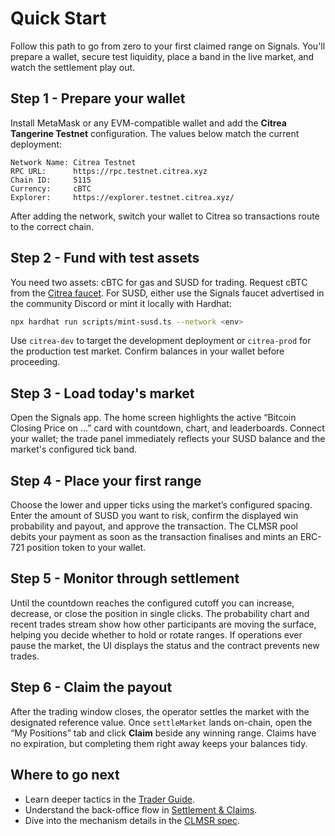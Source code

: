 # Quick Start

Follow this path to go from zero to your first claimed range on Signals. You'll prepare a wallet, secure test liquidity, place a band in the live market, and watch the settlement play out.

## Step 1 - Prepare your wallet

Install MetaMask or any EVM-compatible wallet and add the **Citrea Tangerine Testnet** configuration. The values below match the current deployment:

```text
Network Name: Citrea Testnet
RPC URL:      https://rpc.testnet.citrea.xyz
Chain ID:     5115
Currency:     cBTC
Explorer:     https://explorer.testnet.citrea.xyz/
```

After adding the network, switch your wallet to Citrea so transactions route to the correct chain.

## Step 2 - Fund with test assets

You need two assets: cBTC for gas and SUSD for trading. Request cBTC from the [Citrea faucet](https://faucet.testnet.citrea.xyz/). For SUSD, either use the Signals faucet advertised in the community Discord or mint it locally with Hardhat:

```bash
npx hardhat run scripts/mint-susd.ts --network <env>
```

Use `citrea-dev` to target the development deployment or `citrea-prod` for the production test market. Confirm balances in your wallet before proceeding.

## Step 3 - Load today's market

Open the Signals app. The home screen highlights the active “Bitcoin Closing Price on …” card with countdown, chart, and leaderboards. Connect your wallet; the trade panel immediately reflects your SUSD balance and the market's configured tick band.

## Step 4 - Place your first range

Choose the lower and upper ticks using the market’s configured spacing. Enter the amount of SUSD you want to risk, confirm the displayed win probability and payout, and approve the transaction. The CLMSR pool debits your payment as soon as the transaction finalises and mints an ERC-721 position token to your wallet.

## Step 5 - Monitor through settlement

Until the countdown reaches the configured cutoff you can increase, decrease, or close the position in single clicks. The probability chart and recent trades stream show how other participants are moving the surface, helping you decide whether to hold or rotate ranges. If operations ever pause the market, the UI displays the status and the contract prevents new trades.

## Step 6 - Claim the payout

After the trading window closes, the operator settles the market with the designated reference value. Once `settleMarket` lands on-chain, open the “My Positions” tab and click **Claim** beside any winning range. Claims have no expiration, but completing them right away keeps your balances tidy.

## Where to go next

- Learn deeper tactics in the [Trader Guide](../user/positions-lifecycle.md).
- Understand the back-office flow in [Settlement & Claims](../user/settlement.md).
- Dive into the mechanism details in the [CLMSR spec](../mechanism/overview.md).
